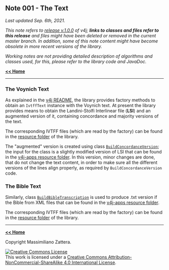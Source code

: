 ## Note 001 - The Text

_Last updated Sep. 6th, 2021._

_This note refers to [release v.1.0.0](https://github.com/mzattera/v4j/tree/v.1.0.0) of v4j;
**links to classes and files refer to this release** and files might have been deleted or removed in the current master branch.
In addition, some of this note content might have become obsolete in more recent versions of the library._

_Working notes are not providing detailed description of algorithms and classes used, for this, please refer to the 
library code and JavaDoc._

[**<< Home**](..)

---

### The Voynich Text

As explained in the [v4j README](https://github.com/mzattera/v4j#ivtff), the library provides factory methods to 
obtain an `IvtffText` instance with the Voynich text. At present the library provides means to obtain the
Landini-Stolfi Interlinear file (**LSI**) and an augmented version of it, containing concordance and majority versions of the text.

The corresponding IVTFF files (which are read by the factory) can be found in the
[resource folder](https://github.com/mzattera/v4j/tree/v.1.0.0/eclipse/io.github.mattera.v4j/src/main/resources/Transcriptions)
of the library.

The "augmented" version is created using class
[`BuildConcordanceVersion`](https://github.com/mzattera/v4j/blob/d7b349c08c780214bebe3b515623f54951bb3886/eclipse/io.github.mzattera.v4j-apps/src/main/java/io/github/mattera/v4j/applications/BuildConcordanceVersion.java);
the input for the class is a slightly modified version of LSI that can be found in the
[v4j-apps resource folder](https://github.com/mzattera/v4j/tree/v.1.0.0/eclipse/io.github.mzattera.v4j-apps/src/main/resources/Transcriptions).
In this version, minor changes are done, that do not change the text content, in order to make sure
all the different versions of the lines align properly, as required by `BuildConcordanceVersion` code.

### The Bible Text

Similarly, class
[`BuildBibleTranscription`](https://github.com/mzattera/v4j/blob/d7b349c08c780214bebe3b515623f54951bb3886/eclipse/io.github.mzattera.v4j-apps/src/main/java/io/github/mattera/v4j/applications/BuildBibleTranscription.java)
is used to produce .txt version if the Bible from  XML files that can be found in the
[v4j-apps resource folder](https://github.com/mzattera/v4j/tree/v.1.0.0/eclipse/io.github.mzattera.v4j-apps/src/main/resources/Transcriptions).

The corresponding IVTFF files (which are read by the factory) can be found in the 
[resource folder](https://github.com/mzattera/v4j/tree/v.1.0.0/eclipse/io.github.mattera.v4j/src/main/resources/Transcriptions)
of the library.

---

[**<< Home**](..)

Copyright Massimiliano Zattera.

<a rel="license" href="http://creativecommons.org/licenses/by-nc-sa/4.0/"><img alt="Creative Commons License" style="border-width:0" src="https://i.creativecommons.org/l/by-nc-sa/4.0/88x31.png" /></a><br />This work is licensed under a <a rel="license" href="http://creativecommons.org/licenses/by-nc-sa/4.0/">Creative Commons Attribution-NonCommercial-ShareAlike 4.0 International License</a>.
